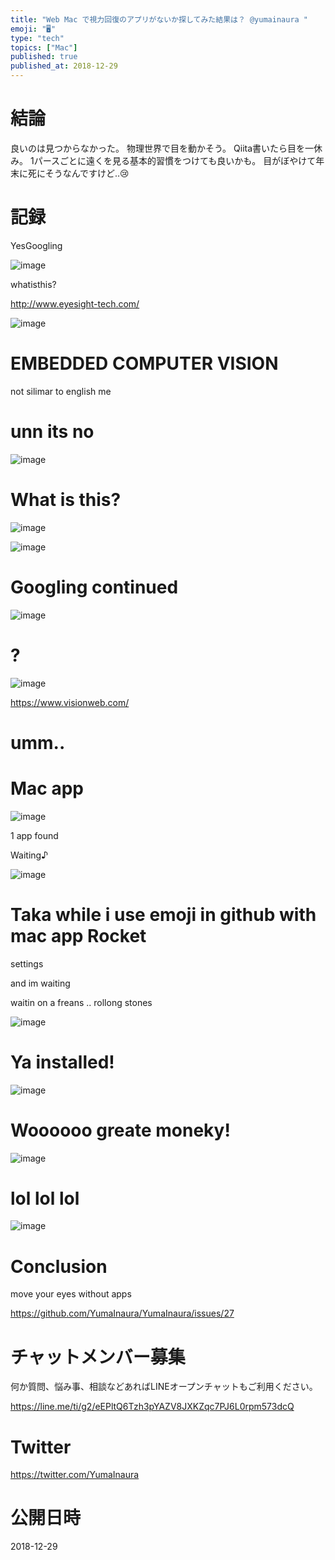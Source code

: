 ```yaml
---
title: "Web Mac で視力回復のアプリがないか探してみた結果は？ @yumainaura "
emoji: "🖥"
type: "tech"
topics: ["Mac"]
published: true
published_at: 2018-12-29
---
```


# 結論

良いのは見つからなかった。
物理世界で目を動かそう。
Qiita書いたら目を一休み。
1パースごとに遠くを見る基本的習慣をつけても良いかも。
目がぼやけて年末に死にそうなんですけど‥😢

# 記録

YesGoogling

![image](https://user-images.githubusercontent.com/13635059/50533815-aa6f2280-0b75-11e9-9a11-7a80d0612d63.png)

whatisthis?

http://www.eyesight-tech.com/

![image](https://user-images.githubusercontent.com/13635059/50533818-b5c24e00-0b75-11e9-92c1-bb1f0e4585a4.png)

# EMBEDDED COMPUTER VISION

not silimar to english me

# unn its no

![image](https://user-images.githubusercontent.com/13635059/50533824-ca9ee180-0b75-11e9-981f-0d4ddc5ae176.png)

# What is this?

![image](https://user-images.githubusercontent.com/13635059/50533830-dee2de80-0b75-11e9-93eb-9eda02466ef0.png)

![image](https://user-images.githubusercontent.com/13635059/50533833-e7d3b000-0b75-11e9-9061-6c447acb7b2c.png)

# Googling continued

![image](https://user-images.githubusercontent.com/13635059/50533841-f9b55300-0b75-11e9-8d49-89cacb926692.png)

# ?

![image](https://user-images.githubusercontent.com/13635059/50533846-13ef3100-0b76-11e9-9c7f-24b74073507a.png)


https://www.visionweb.com/

# umm..

# Mac app

![image](https://user-images.githubusercontent.com/13635059/50533862-40a34880-0b76-11e9-8cf3-f64a564b52e1.png)

1 app found

Waiting♪

![image](https://user-images.githubusercontent.com/13635059/50533870-5b75bd00-0b76-11e9-8bde-bc5c1b1e7860.png)

# Taka while i use emoji in github  with mac app Rocket

settings

and im waiting

waitin on a freans .. rollong stones


![image](https://user-images.githubusercontent.com/13635059/50533877-8829d480-0b76-11e9-9570-12a598c79a53.png)

# Ya installed!

![image](https://user-images.githubusercontent.com/13635059/50533884-bb6c6380-0b76-11e9-8de7-a61879fdfab5.png)


# Woooooo greate moneky!

![image](https://user-images.githubusercontent.com/13635059/50533887-c4f5cb80-0b76-11e9-86aa-bcea716565ea.png)

# lol lol lol

![image](https://user-images.githubusercontent.com/13635059/50533888-d0e18d80-0b76-11e9-8029-155968f98524.png)

# Conclusion

move your eyes without apps



https://github.com/YumaInaura/YumaInaura/issues/27








<!-- Update From Qiita API -->

# チャットメンバー募集


何か質問、悩み事、相談などあればLINEオープンチャットもご利用ください。

https://line.me/ti/g2/eEPltQ6Tzh3pYAZV8JXKZqc7PJ6L0rpm573dcQ





# Twitter


https://twitter.com/YumaInaura


<!-- Update From Qiita API -->



# 公開日時

2018-12-29
